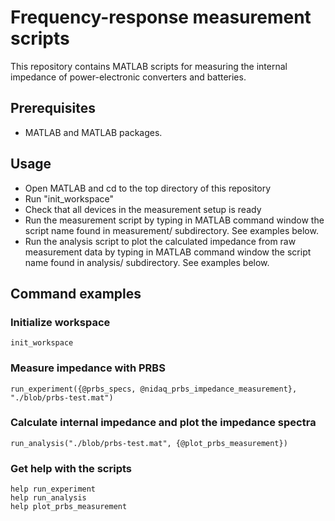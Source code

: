 # Frequency-response measurement scripts

This repository contains MATLAB scripts for measuring the internal impedance of power-electronic converters and batteries.

## Prerequisites

- MATLAB and MATLAB packages.

## Usage

- Open MATLAB and cd to the top directory of this repository
- Run "init_workspace"
- Check that all devices in the measurement setup is ready
- Run the measurement script by typing in MATLAB command window the script name found in measurement/ subdirectory. See examples below.
- Run the analysis script to plot the calculated impedance from raw measurement data by typing in MATLAB command window the script name found in analysis/ subdirectory. See examples below.

## Command examples

### Initialize workspace

```
init_workspace
```

### Measure impedance with PRBS

```
run_experiment({@prbs_specs, @nidaq_prbs_impedance_measurement}, "./blob/prbs-test.mat")
```

### Calculate internal impedance and plot the impedance spectra

```
run_analysis("./blob/prbs-test.mat", {@plot_prbs_measurement})
```

### Get help with the scripts

```
help run_experiment
help run_analysis
help plot_prbs_measurement
```
